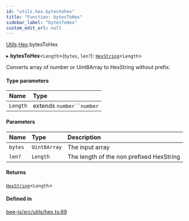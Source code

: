 ```yaml
---
id: "utils.hex.bytestohex"
title: "Function: bytesToHex"
sidebar_label: "bytesToHex"
custom_edit_url: null
---
```


[Utils](../modules/utils.md).[Hex](../modules/utils.hex.md).bytesToHex

▸ **bytesToHex**<`Length`\>(`bytes`, `len?`): [`HexString`](../types/utils.hex.hexstring.md)<`Length`\>

Converts array of number or Uint8Array to HexString without prefix.

#### Type parameters

| Name | Type |
| :------ | :------ |
| `Length` | extends `number``number` |

#### Parameters

| Name | Type | Description |
| :------ | :------ | :------ |
| `bytes` | `Uint8Array` | The input array |
| `len?` | `Length` | The length of the non prefixed HexString |

#### Returns

[`HexString`](../types/utils.hex.hexstring.md)<`Length`\>

#### Defined in

[bee-js/src/utils/hex.ts:89](https://github.com/ethersphere/bee-js/blob/0e69ca1/src/utils/hex.ts#L89)
